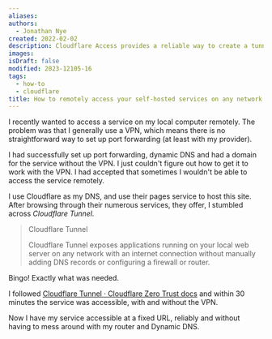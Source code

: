 ```yaml
---
aliases: 
authors:
  - Jonathan Nye
created: 2022-02-02
description: Cloudflare Access provides a reliable way to create a tunnel between your self-hosted service and Cloudflare. It is much easier to set up a self-hosted service with a domain, without worrying about port forwarding or dynamic DNS.
images: 
isDraft: false
modified: 2023-12105-16
tags:
  - how-to
  - cloudflare
title: How to remotely access your self-hosted services on any network
---
```


I recently wanted to access a service on my local computer remotely.
The problem was that I generally use a VPN, which means there is no straightforward way to set up port forwarding (at least with my provider).

I had successfully set up port forwarding, dynamic DNS and had a domain for the service without the VPN. I just couldn't figure out how to get it to work with the VPN. I had accepted that sometimes I wouldn't be able to access the service remotely.

I use Cloudflare as my DNS, and use their pages service to host this site. After browsing through their numerous services, they offer, I stumbled across _Cloudflare Tunnel._

> Cloudflare Tunnel
> 
> Cloudflare Tunnel exposes applications running on your local web server on any network with an internet connection without manually adding DNS records or configuring a firewall or router.

Bingo! Exactly what was needed.

I followed [Cloudflare Tunnel · Cloudflare Zero Trust docs](https://developers.cloudflare.com/cloudflare-one/connections/connect-networks/) and within 30 minutes the service was accessible, with and without the VPN.

Now I have my service accessible at a fixed URL, reliably and without having to mess around with my router and Dynamic DNS.
